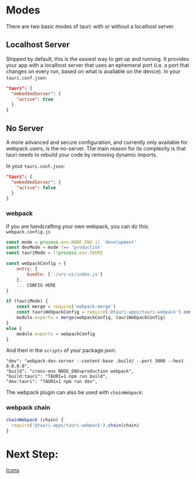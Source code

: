 # Modes

There are two basic modes of tauri: with or without a localhost server.

## Localhost Server
Shipped by default, this is the easiest way to get up and running. It provides your app with a localhost server that uses an ephemeral port (i.e. a port that changes on every run, based on what is available on the device).
In your `tauri.conf.json`:
```json
"tauri": {
  "embeddedServer": {
    "active": true
  }
}
```

## No Server
A more advanced and secure configuration, and currently only available for webpack users, is the no-server. The main reason for its complexity is that tauri needs to rebuild your code by removing dynamic imports.

In your `tauri.conf.json`:
```json
"tauri": {
  "embeddedServer": {
    "active": false
  }
}
```

### webpack
If you are handcrafting your own webpack, you can do this:
`webpack.config.js`
```js
const mode = process.env.NODE_ENV || 'development'
const devMode = mode !== 'production'
const tauriMode = !!process.env.TAURI

const webpackConfig = {
    entry: {
        bundle: ['./src-ui/index.js']
    },
    ... CONFIG HERE
}

if (tauriMode) {
    const merge = require('webpack-merge')
    const tauriWebpackConfig = require('@tauri-apps/tauri-webpack').config()
    module.exports = merge(webpackConfig, tauriWebpackConfig)
}
else {
    module.exports = webpackConfig
}
```

And then in the `scripts` of your package.json:
```
"dev": "webpack-dev-server --content-base .build/ --port 3000 --host 0.0.0.0",
"build": "cross-env NODE_ENV=production webpack",
"build:tauri": "TAURI=1 npm run build",
"dev:tauri": "TAURI=1 npm run dev",
```

The webpack plugin can also be used with `chainWebpack`:

### webpack chain
```js
chainWebpack (chain) {
  require('@tauri-apps/tauri-webpack').chain(chain)
}
```

# Next Step:
[Icons]()
